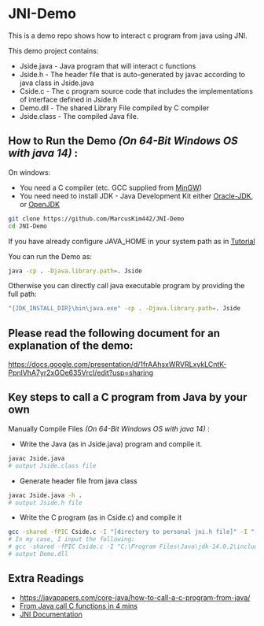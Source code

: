 # JNI-Demo

This is a demo repo shows how to interact c program from java using JNI. 

This demo project contains: 
* Jside.java - Java program that will interact c functions
* Jside.h - The header file that is auto-generated by javac according to java class in Jside.java
* Cside.c - The c program source code that includes the implementations of interface defined in Jside.h
* Demo.dll - The shared Library File compiled by C compiler  
* Jside.class - The compiled Java file. 


## How to Run the Demo *(On 64-Bit Windows OS with java 14)* :
On windows: 
   * You need a C compiler (etc. GCC supplied from [MinGW](http://www.mingw.org/)) 
   * You need need to install JDK - Java Development Kit either [Oracle-JDK](https://www.oracle.com/java/technologies/javase/jdk14-archive-downloads.html), or [OpenJDK](https://jdk.java.net/14/)
```bash
git clone https://github.com/MarcusKim442/JNI-Demo
cd JNI-Demo
```
If you have already configure JAVA_HOME in your system path as in [Tutorial](https://confluence.atlassian.com/doc/setting-the-java_home-variable-in-windows-8895.html) 

You can run the Demo as:
```bash
java -cp . -Djava.library.path=. Jside
```

Otherwise you can directly call java executable program by providing the full path:
```bash
"{JDK_INSTALL_DIR}\bin\java.exe" -cp . -Djava.library.path=. Jside
```
## Please read the following document for an explanation of the demo:
https://docs.google.com/presentation/d/1frAAhsxWRVRLxykLCntK-PpnlVhA7yr2xGOe635VrcI/edit?usp=sharing

## Key steps to call a C program from Java by your own
Manually Compile Files *(On 64-Bit Windows OS with java 14)* :
* Write the Java (as in Jside.java) program and compile it.
```bash
javac Jside.java
# output Jside.class file
```
* Generate header file from java class
```bash
javac Jside.java -h .
# output Jside.h file
```
* Write the C program (as in Cside.c) and compile it
```bash
gcc -shared -fPIC Cside.c -I "[directory to personal jni.h file]" -I "[directory to personal jni_md.h file]" -o Demo.dll
# In my case, I input the following: 
# gcc -shared -fPIC Cside.c -I "C:\Program Files\Java\jdk-14.0.2\include" -I "C:\Program Files\Java\jdk-14.0.2\include\win32" -o Demo.dll
# output Demo.dll
```
## Extra Readings 
* https://javapapers.com/core-java/how-to-call-a-c-program-from-java/
* [From Java call C functions in 4 mins](https://www.youtube.com/watch?v=Hw7563ojRbU&ab_channel=GaurAssociates)
* [JNI Documentation](https://docs.oracle.com/javase/7/docs/technotes/guides/jni/spec/jniTOC.html)

